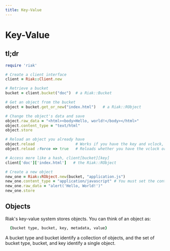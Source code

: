 ```yaml
---
title: Key-Value
---
```

# Key-Value

## tl;dr

``` ruby
require 'riak'

# Create a client interface
client = Riak::Client.new

# Retrieve a bucket
bucket = client.bucket("doc")  # a Riak::Bucket

# Get an object from the bucket
object = bucket.get_or_new("index.html")   # a Riak::RObject

# Change the object's data and save
object.raw_data = "<html><body>Hello, world!</body></html>"
object.content_type = "text/html"
object.store

# Reload an object you already have
object.reload                  # Works if you have the key and vclock, using conditional GET
object.reload :force => true   # Reloads whether you have the vclock or not

# Access more like a hash, client[bucket][key]
client['doc']['index.html']   # the Riak::RObject

# Create a new object
new_one = Riak::RObject.new(bucket, "application.js")
new_one.content_type = "application/javascript" # You must set the content type.
new_one.raw_data = "alert('Hello, World!')"
new_one.store
```

## Objects

Riak's key-value system stores objects. You can think of an object as:

```ruby
  {bucket type, bucket, key, metadata, value}
```

A bucket type and bucket identify a collection of objects, and the set of
bucket type, bucket, and key identify a single object.
